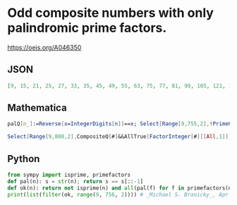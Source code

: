 # Odd composite numbers with only palindromic prime factors\.
https://oeis.org/A046350
## JSON
```JSON
[9, 15, 21, 25, 27, 33, 35, 45, 49, 55, 63, 75, 77, 81, 99, 105, 121, 125, 135, 147, 165, 175, 189, 225, 231, 243, 245, 275, 297, 303, 315, 343, 363, 375, 385, 393, 405, 441, 453, 495, 505, 525, 539, 543, 567, 573, 605, 625, 655, 675, 693, 707, 729, 735, 755]
```
## Mathematica
```Mathematica
palQ[n_]:=Reverse[x=IntegerDigits[n]]==x; Select[Range[9,755,2],!PrimeQ[#]&&And@@palQ/@First/@FactorInteger[#]&] (* _Jayanta Basu_, Jun 05 2013 *)
```
```Mathematica
Select[Range[9,800,2],CompositeQ[#]&&AllTrue[FactorInteger[#][[All,1]], PalindromeQ]&] (* Requires Mathematica version 10 or later *) (* _Harvey P. Dale_, Mar 08 2018 *)
```
## Python
```Python
from sympy import isprime, primefactors
def pal(n): s = str(n); return s == s[::-1]
def ok(n): return not isprime(n) and all(pal(f) for f in primefactors(n))
print(list(filter(ok, range(9, 756, 2)))) # _Michael S. Branicky_, Apr 06 2021
```
